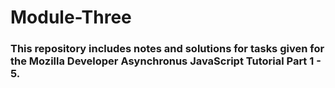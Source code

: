 # Module-Three

### This repository includes notes and solutions for tasks given for the Mozilla Developer Asynchronus JavaScript Tutorial Part 1 - 5.
